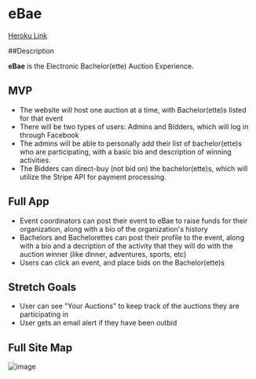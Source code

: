 # eBae

[Heroku Link](https://dry-reaches-6245.herokuapp.com/)

##Description

**eBae** is the Electronic Bachelor(ette) Auction Experience.  

## MVP

- The website will host one auction at a time, with Bachelor(ette)s listed for that event
- There will be two types of users: Admins and Bidders, which will log in through Facebook
- The admins will be able to personally add their list of bachelor(ette)s who are participating, with a basic bio and description of winning activities.
- The Bidders can direct-buy (not bid on) the bachelor(ette)s, which will utilize the Stripe API for payment processing.

## Full App

- Event coordinators can post their event to eBae to raise funds for their organization, along with a bio of the organization's history
- Bachelors and Bachelorettes can post their profile to the event, along with a bio and a decription of the activity that they will do with the auction winner (like dinner, adventures, sports, etc)
- Users can click an event, and place bids on the Bachelor(ette)s 

## Stretch Goals

- User can see "Your Auctions" to keep track of the auctions they are participating in
- User gets an email alert if they have been outbid

## Full Site Map

![image](http://i.imgur.com/PBJMHoN.png)
